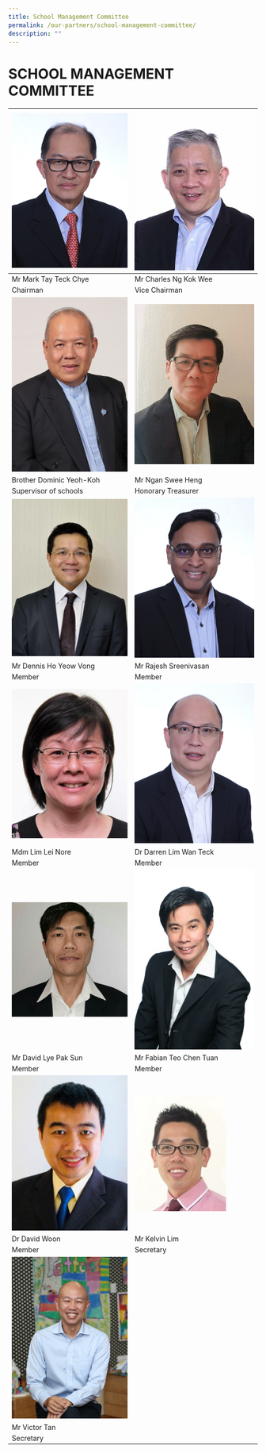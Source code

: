 ```yaml
---
title: School Management Committee
permalink: /our-partners/school-management-committee/
description: ""
---
```

# **SCHOOL MANAGEMENT COMMITTEE**
 
| ![](/images/Our%20Partners/MARK%20TAY%20TECK%20CHYE.jpg) | ![](/images/Our%20Partners/CHARLES%20NG%20KOK%20WEE.jpg) |
| -------- | -------- | 
|Mr Mark Tay Teck Chye| Mr Charles Ng Kok Wee|
|Chairman|Vice Chairman|
| ![](/images/Our%20Partners/Bro%20Dominic%20Yeo-Koh%20(2).jpg)| ![](/images/Our%20Partners/Ngan%20Swee%20Heng.jpeg)|
|Brother Dominic Yeoh-Koh |Mr Ngan Swee Heng|
|Supervisor of schools|Honorary Treasurer|
|![](/images/Our%20Partners/DENNIS%20HO%20YEOW%20VONG.jpg) |![](/images/Our%20Partners/RAJESH%20%20SREENIVASAN.jpg)|
|Mr Dennis Ho Yeow Vong|Mr Rajesh Sreenivasan|
|Member|Member|
|![](/images/Our%20Partners/Lim%20Lei%20Nore.jpg)|![](/images/Our%20Partners/LIM%20WAN%20TECK%20DARREN.jpg)|
|Mdm Lim Lei Nore|Dr Darren Lim Wan Teck|
|Member|Member|
|![](/images/Our%20Partners/MR%20DAVID%20LYE%20PAK%20SUN.jpg)|![](/images/Our%20Partners/MR%20TEO%20CHEN%20TUAN%20FABIAN.jpg)|
|Mr David Lye Pak Sun|Mr Fabian Teo Chen Tuan|
|Member|Member|
|![](/images/Our%20Partners/DR%20DAVID%20WOON.jpg)| ![](/images/Our%20Partners/Mr%20Kelvin%20Lim.png)  |
|Dr David Woon| Mr Kelvin Lim  |
|Member| Secretary|
|![](/images/Victor%20Tan.jpg) | |
|Mr Victor Tan||
|Secretary||